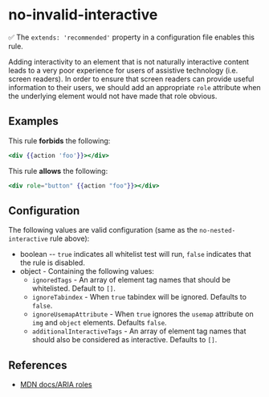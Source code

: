 # no-invalid-interactive

:white_check_mark: The `extends: 'recommended'` property in a configuration file enables this rule.

Adding interactivity to an element that is not naturally interactive content leads to a very poor experience for
users of assistive technology (i.e. screen readers). In order to ensure that screen readers can provide useful information to their users, we should add an appropriate `role` attribute when the underlying element would not have made that role obvious.

## Examples

This rule **forbids** the following:

```hbs
<div {{action 'foo'}}></div>
```

This rule **allows** the following:

```hbs
<div role="button" {{action "foo"}}></div>
```

## Configuration

The following values are valid configuration (same as the `no-nested-interactive` rule above):

* boolean -- `true` indicates all whitelist test will run, `false` indicates that the rule is disabled.
* object - Containing the following values:
  * `ignoredTags` - An array of element tag names that should be whitelisted. Default to `[]`.
  * `ignoreTabindex` - When `true` tabindex will be ignored. Defaults to `false`.
  * `ignoreUsemapAttribute` - When `true` ignores the `usemap` attribute on `img` and `object` elements. Defaults `false`.
  * `additionalInteractiveTags` - An array of element tag names that should also be considered as interactive. Defaults to `[]`.

## References

* [MDN docs/ARIA roles](https://developer.mozilla.org/en-US/docs/Web/Accessibility/ARIA/Roles)
